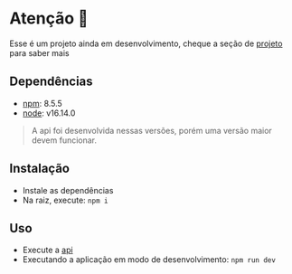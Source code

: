 # Atenção :construction:

Esse é um projeto ainda em desenvolvimento, cheque a seção de [projeto](https://github.com/users/rene-0/projects/1) para saber mais

## Dependências

- [npm](https://nodejs.org/en/download/): 8.5.5
- [node](https://nodejs.org/en/download/): v16.14.0

> A api foi desenvolvida nessas versões, porém uma versão maior devem funcionar.

## Instalação

- Instale as dependências
- Na raiz, execute: `npm i`

## Uso

- Execute a [api](https://github.com/rene-0/chat-api)
- Executando a aplicação em modo de desenvolvimento: `npm run dev`
